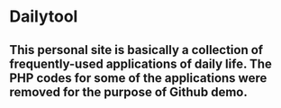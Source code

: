 # Dailytool
## This personal site is basically a collection of frequently-used applications of daily life. The PHP codes for some of the applications were removed for the purpose of Github demo. 
